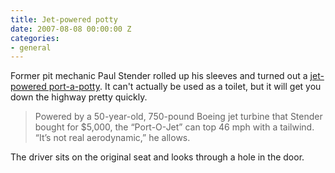 ```yaml
---
title: Jet-powered potty
date: 2007-08-08 00:00:00 Z
categories:
- general
---
```


Former pit mechanic Paul Stender rolled up his sleeves and turned out a [jet-powered port-a-potty](http://www.popsci.com/popsci/how20/1ae60e0796b84010vgnvcm1000004eecbccdrcrd.html). It can't actually be used as a toilet, but it will get you down the highway pretty quickly.

> Powered by a 50-year-old, 750-pound Boeing jet turbine that Stender bought for $5,000, the “Port-O-Jet” can top 46 mph with a tailwind. “It’s not real aerodynamic,” he allows.

The driver sits on the original seat and looks through a hole in the door.
